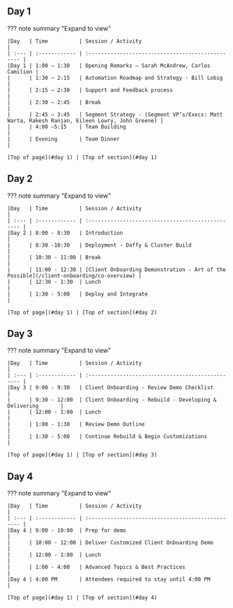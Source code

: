 ## Day 1
??? note summary "Expand to view"
    
    |Day   | Time          | Session / Activity                                |
    | :--- | :------------ | :------------------------------------------------ |
    |Day 1 | 1:00 – 1:30   | Opening Remarks – Sarah McAndrew, Carlos Camilion |
    |      | 1:30 – 2:15   | Automation Roadmap and Strategy - Bill Lobig      |
    |      | 2:15 – 2:30   | Support and Feedback process                      |
    |      | 2:30 – 2:45   | Break                                             |
    |      | 2:45 – 3:45   | Segment Strategy - (Segment VP’s/Execs: Matt Warta, Rakesh Ranjan, Eileen Lowry, John Greene) |
    |      | 4:00 –5:15    | Team Building                                     |
    |      | Evening       | Team Dinner                                       |

    [Top of page](#day 1) | [Top of section](#day 1)


## Day 2
??? note summary "Expand to view"

    |Day   | Time          | Session / Activity                                |
    | :--- | :------------ | :------------------------------------------------ |
    |Day 2 | 8:00 - 8:30   | Introduction                                      |
    |      | 8:30 -10:30   | Deployment - Daffy & Cluster Build                |
    |      | 10:30 - 11:00 | Break                                             |
    |      | 11:00 - 12:30 | [Client Onboarding Demonstration - Art of the Possible](/client-onboarding/co-overview) |
    |      | 12:30 - 1:30  | Lunch                                             |
    |      | 1:30 - 5:00   | Deploy and Integrate                              |
    
    [Top of page](#day 1) | [Top of section](#day 2)
    
    
## Day 3
??? note summary "Expand to view"

    |Day   | Time          | Session / Activity                                |
    | :--- | :------------ | :------------------------------------------------ |
    |Day 3 | 9:00 - 9:30   | Client Onboarding - Review Demo Checklist                   |
    |      | 9:30 - 12:00  | Client Onboarding - Rebuild - Developing & Delivering       |
    |      | 12:00 - 1:00  | Lunch                                                       |
    |      | 1:00 - 1:30   | Review Demo Outline                                         |
    |      | 1:30 - 5:00   | Continue Rebuild & Begin Customizations                     |
    
    [Top of page](#day 1) | [Top of section](#day 3)


## Day 4
??? note summary "Expand to view"

    |Day   | Time          | Session / Activity                                |
    | :--- | :------------ | :------------------------------------------------ |
    |Day 4 | 9:00 - 10:00  | Prep for demo                                               |
    |      | 10:00 - 12:00 | Deliver Customized Client Onboarding Demo                   |
    |      | 12:00 - 1:00  | Lunch                                                       |
    |      | 1:00 - 4:00   | Advanced Topics & Best Practices                            |
    |Day 4 | 4:00 PM       | Attendees required to stay until 4:00 PM                    |

    [Top of page](#day 1) | [Top of section](#day 4)
